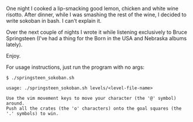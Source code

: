 One night I cooked a lip-smacking good lemon, chicken and white wine risotto.
After dinner, while I was smashing the rest of the wine, I decided to write
sokoban in bash. I can't explain it.

Over the next couple of nights I wrote it while listening exclusively to Bruce
Springsteen (I've had a thing for the Born in the USA and Nebraska albums
lately).

Enjoy.

For usage instructions, just run the program with no args:
```
$ ./springsteen_sokoban.sh

usage: ./springsteen_sokoban.sh levels/<level-file-name>

Use the vim movement keys to move your character (the '@' symbol) around.
Push all the crates (the 'o' characters) onto the goal squares (the '.' symbols) to win.
```
